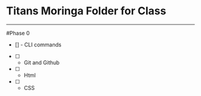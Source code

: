 # Titans Moringa Folder for Class

<hr/>

#Phase 0

- [] - CLI commands
- [ ] - Git and Github
- [ ] - Html
- [ ] - CSS
